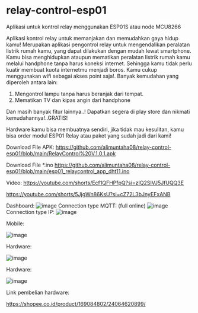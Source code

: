 # relay-control-esp01
Aplikasi untuk kontrol relay menggunakan ESP01S atau node MCU8266

Aplikasi kontrol relay untuk memanjakan dan memudahkan gaya hidup kamu! 
Merupakan aplikasi pengontrol relay untuk mengendalikan peralatan listrik rumah kamu, yang dapat dilakukan dengan mudah lewat smartphone. 
Kamu bisa menghidupkan ataupun mematikan peralatan listrik rumah kamu melalui handphone tanpa harus koneksi internet.
Sehingga kamu tidak perlu kuatir membuat kuota internetmu menjadi boros.  Kamu cukup menggunakan wifi sebagai akses point saja!. 
Banyak kemudahan yang diperoleh antara lain:
1. Mengontrol lampu tanpa harus beranjak dari tempat. 
2. Mematikan TV dan kipas angin dari handphone
   
Dan masih banyak fitur lainnya..! 
Dapatkan segera di play store dan nikmati kemudahannya!..GRATIS!

Hardware kamu bisa membuatnya sendiri, jika tidak mau kesulitan, kamu bisa order modul ESP01 Relay atau paket yang sudah jadi dari kami!

Download File APK:
https://github.com/alimuntaha08/relay-control-esp01/blob/main/RelayControl%20V.1.0.1.apk

Download File *.ino
https://github.com/alimuntaha08/relay-control-esp01/blob/main/esp01_relaycontrol_app_dht11.ino

Video:
https://youtube.com/shorts/Ecf1QFHPfpQ?si=zIQ2SIVJ5JfUQQ3E

https://youtube.com/shorts/5JjgWn86KsU?si=cZ72L3bJnyEFxANB


Dashboard:
![image](https://github.com/alimuntaha08/relay-control-esp01/blob/main/1709904614163.jpg)
Connection type MQTT: (full online)
![image](https://github.com/alimuntaha08/relay-control-esp01/blob/main/1710381451523.jpg)
Connection type IP:
![image](https://github.com/alimuntaha08/relay-control-esp01/blob/main/1710381451539.jpg)

Mobile:

![image](https://github.com/alimuntaha08/relay-control-esp01/blob/main/1709904614214.png)

Hardware:

![image](https://github.com/alimuntaha08/relay-control-esp01/blob/main/sm_switch.jpg)

Hardware:

![image](https://github.com/alimuntaha08/relay-control-esp01/blob/main/sm_switch_insid.jpg)

Link pembelian hardware:

https://shopee.co.id/product/169084802/24064620899/
